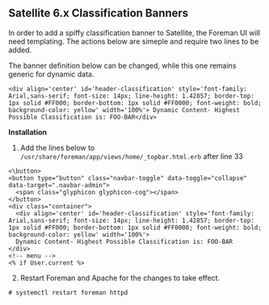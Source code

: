## Satellite 6.x Classification Banners


In order to add a spiffy classification banner to Satellite, the Foreman UI will need templating. The actions below are simeple and require two lines to be added.

The banner definition below can be changed, while this one remains generic for dynamic data.

```
<div align='center' id='header-classification' style='font-family: Arial,sans-serif; font-size: 14px; line-height: 1.42857; border-top: 1px solid #FF000; border-bottom: 1px solid #FF0000; font-weight: bold; background-color: yellow' width='100%'> Dynamic Content- Highest Possible Classification is: FOO-BAR</div>
```

**Installation**


1. Add the lines below to `/usr/share/foreman/app/views/home/_topbar.html.erb` after line 33
```
<\button>
<button type="button" class="navbar-toggle" data-toggle="collapse" data-target=".navbar-admin">
  <span class="glyphicon glyphicon-cog"></span>
</button>
<div class="container">
  <div align='center' id='header-classification' style='font-family: Arial,sans-serif; font-size: 14px; line-height: 1.42857; border-top: 1px solid #FF000; border-bottom: 1px solid #FF0000; font-weight: bold; background-color: yellow' width='100%'>
  Dynamic Content- Highest Possible Classification is: FOO-BAR
</div>
<!-- menu -->
<% if User.current %>
```

2. Restart Foreman and Apache for the changes to take effect.
```
# systemctl restart foreman httpd
```